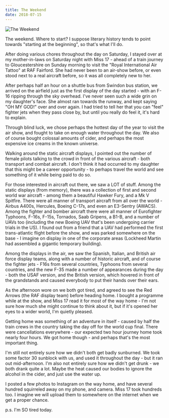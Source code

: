 ```yaml
---
title: The Weekend
date: 2018-07-15
---
```


![The Weekend](https://source.unsplash.com/7QCBakMyDCE/1600x900)

The weekend. Where to start? I suppose literary history tends to point towards "starting at the beginning", so that's what I'll do.

After doing various chores throughout the day on Saturday, I stayed over at my mother-in-laws on Saturday night with Miss 17 - ahead of a train journey to Gloucestershire on Sunday morning to visit the "Royal International Air Tattoo" at RAF Fairford. She had never been to an air-show before, or even stood next to a real aircraft before, so it was all completely new to her.

After perhaps half an hour on a shuttle bus from Swindon bus station, we arrived on the airfield just as the first display of the day started - with an F-16 ripping through the sky overhead. I've never seen such a wide grin on my daughter's face. She almost ran towards the runway, and kept saying "OH MY GOD!" over and over again. I had tried to tell her that you can "feel" fighter jets when they pass close by, but until you really do feel it, it's hard to explain.

Through blind luck, we chose perhaps the hottest day of the year to visit the air show, and fought to take on enough water throughout the day. We also of course bought colossal amounts of cider, and perhaps the most expensive ice creams in the known universe.

Walking around the static aircraft displays, I pointed out the number of female pilots talking to the crowd in front of the various aircraft - both transport and combat aircraft. I don't think it had occurred to my daughter that this might be a career opportunity - to perhaps travel the world and see something of it while being paid to do so.

For those interested in aircraft out there, we saw a LOT of stuff. Among the static displays (from memory), there was a collection of first and second world war aircraft - among them a beautiful Hawker Fury, and a Mk V Spitfire. There were all manner of transport aircraft from all over the world - Airbus A400s, Hercules, Boeing C-17s, and even an E3-Sentry (AWACS). Among the fighter and bomber aircraft there were all manner of Eurofighter Typhoons, F-16s, F-15s, Tornados, Saab Gripens, a B1-B, and a number of UAVs too (including the new Boeing UAV that's been undergoing carrier trials in the US). I found out from a friend that a UAV had performed the first trans-atlantic flight before the show, and was parked somewhere on the base - I imagine on display in one of the corporate areas (Lockheed Martin had assembled a gigantic temporary building).

Among the displays in the air, we saw the Spanish, Italian, and British air force display teams, along with a number of historic aircraft, and of course the fighter jets - F16s from several countries, Typhoons from several countries, and the new F-35 made a number of appearances during the day - both the USAF version, and the British version, which hovered in front of the grandstands and caused everybody to put their hands over their ears.

As the afternoon wore on we both got tired, and agreed to see the Red Arrows (the RAF display team) before heading home. I bought a programme while at the show, and Miss 17 read it for most of the way home - I'm not sure how much she might continue to think about it, but if it's opened her eyes to a wider world, I'm quietly pleased.

Getting home was something of an adventure in itself - caused by half the train crews in the country taking the day off for the world cup final. There were cancellations everywhere - our expected two hour journey home took nearly four hours. We got home though - and perhaps that's the most important thing.

I'm still not entirely sure how we didn't both get badly sunburned. We took some factor 30 sunblock with us, and used it throughout the day - but it ran out mid-afternoon. I'm also not entirely sure how we didn't get drunk - we both drank quite a lot. Maybe the heat caused our bodies to ignore the alcohol in the cider, and just use the water up.

I posted a few photos to Instagram on the way home, and have several hundred squirreled away on my phone, and camera. Miss 17 took hundreds too. I imagine we will upload them to somewhere on the internet when we get a proper chance.

p.s. I'm SO tired today.